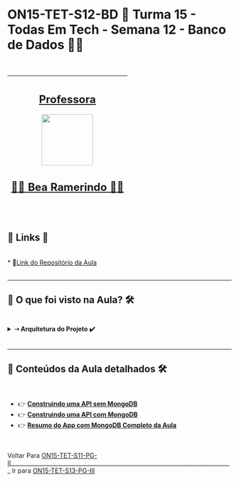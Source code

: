 # ON15-TET-S12-BD 🤝 Turma 15 - Todas Em Tech - Semana 12 - Banco de Dados 👩‍💻
</br>
<div align="center">

| [<h2>Professora</h2><img src="https://avatars.githubusercontent.com/u/89533112?v=4" width=115><br><h2>👩‍🏫 Bea Ramerindo ✍🏽</h2>](https://github.com/beatrizramerindo) | 
| :---: | 


</div>
</br>
<div>
  <summary>
    <h2>🔗 Links 🔗</h2>
  </summary>
  </br>
  <div>
    * 📌<a href="https://github.com/reprograma/ON15-TET-S12-BD">Link do Repositório da Aula</a>
    <br/>
  </div>
</div>
</br>

___
##  👀 O que foi visto na Aula? 🛠️
</br>
<details>
    <summary>
      <strong>➝ Arquitetura do Projeto ✔️</strong>
    </summary>    
    <div align="left">        
      <table border=1>             
        <tr>
          <td align="center">👉</td>                
          <td>Dependencias do Projeto</td>                
          <td align="center">✅</td>
        </tr>
        <tr> 
          <td align="center">👉</td>
          <td>Dependências de ambiente</td>                
          <td align="center">✅</td>
        </tr>
        <tr>    
          <td align="center">👉</td>            
          <td>História do banco de dados</td>                
          <td align="center">✅</td>
        </tr>
        <tr>    
          <td align="center">👉</td>            
          <td>Introdução ao Mongo</td>                
          <td align="center">✅</td>
        </tr>
        <tr>    
          <td align="center">👉</td>            
          <td>Introdução ao ORM</td>                
          <td align="center">✅</td>
        </tr>
        <tr>    
          <td align="center">👉</td>            
          <td>Classes | OOP (orientação a objetos) Conceitos básicos</td>                
          <td align="center">✅</td>
        </tr>	
      </table>               
    </div>
</details>
</br>

___
##  🔨 Conteúdos da Aula detalhados 🛠️
</br>

  * 👉 [**Construindo uma API sem MongoDB**](readme/README1.md)
  * 👉 [**Construindo uma API com MongoDB**](readme/README2.md)
  * 👉 [**Resumo do App com MongoDB Completo da Aula**](readme/README3.md)


</br>

Voltar Para [ON15-TET-S11-PG-II](https://github.com/AlineAlmeida85/Reprograma-Curso-Completo/tree/main/Aulas/ON15-TET-S11-PG-II)______________________________________________________________________________ Ir para [ON15-TET-S13-PG-III](https://github.com/AlineAlmeida85/Reprograma-Curso-Completo/tree/main/Aulas/ON15-TET-S13-PG-III)